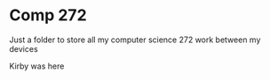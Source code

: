 # Comp 272
Just a folder to store all my computer science 272 work between my devices

Kirby was here
